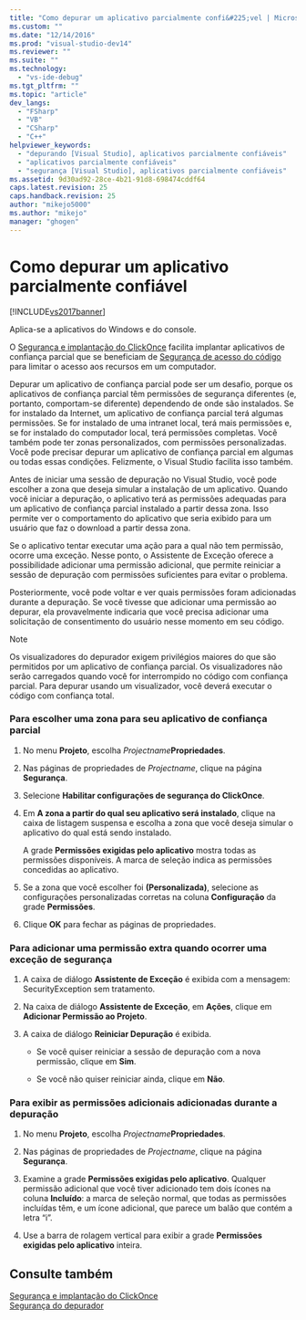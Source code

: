 ```yaml
---
title: "Como depurar um aplicativo parcialmente confi&#225;vel | Microsoft Docs"
ms.custom: ""
ms.date: "12/14/2016"
ms.prod: "visual-studio-dev14"
ms.reviewer: ""
ms.suite: ""
ms.technology: 
  - "vs-ide-debug"
ms.tgt_pltfrm: ""
ms.topic: "article"
dev_langs: 
  - "FSharp"
  - "VB"
  - "CSharp"
  - "C++"
helpviewer_keywords: 
  - "depurando [Visual Studio], aplicativos parcialmente confiáveis"
  - "aplicativos parcialmente confiáveis"
  - "segurança [Visual Studio], aplicativos parcialmente confiáveis"
ms.assetid: 9d30ad92-28ce-4b21-91d8-698474cddf64
caps.latest.revision: 25
caps.handback.revision: 25
author: "mikejo5000"
ms.author: "mikejo"
manager: "ghogen"
---
```

# Como depurar um aplicativo parcialmente confi&#225;vel
[!INCLUDE[vs2017banner](../code-quality/includes/vs2017banner.md)]

Aplica\-se a aplicativos do Windows e do console.  
  
 O [Segurança e implantação do ClickOnce](../deployment/clickonce-security-and-deployment.md) facilita implantar aplicativos de confiança parcial que se beneficiam de [Segurança de acesso do código](../Topic/Code%20Access%20Security.md) para limitar o acesso aos recursos em um computador.  
  
 Depurar um aplicativo de confiança parcial pode ser um desafio, porque os aplicativos de confiança parcial têm permissões de segurança diferentes \(e, portanto, comportam\-se diferente\) dependendo de onde são instalados.  Se for instalado da Internet, um aplicativo de confiança parcial terá algumas permissões.  Se for instalado de uma intranet local, terá mais permissões e, se for instalado do computador local, terá permissões completas.  Você também pode ter zonas personalizados, com permissões personalizadas.  Você pode precisar depurar um aplicativo de confiança parcial em algumas ou todas essas condições.  Felizmente, o Visual Studio facilita isso também.  
  
 Antes de iniciar uma sessão de depuração no Visual Studio, você pode escolher a zona que deseja simular a instalação de um aplicativo.  Quando você iniciar a depuração, o aplicativo terá as permissões adequadas para um aplicativo de confiança parcial instalado a partir dessa zona.  Isso permite ver o comportamento do aplicativo que seria exibido para um usuário que faz o download a partir dessa zona.  
  
 Se o aplicativo tentar executar uma ação para a qual não tem permissão, ocorre uma exceção.  Nesse ponto, o Assistente de Exceção oferece a possibilidade adicionar uma permissão adicional, que permite reiniciar a sessão de depuração com permissões suficientes para evitar o problema.  
  
 Posteriormente, você pode voltar e ver quais permissões foram adicionadas durante a depuração.  Se você tivesse que adicionar uma permissão ao depurar, ela provavelmente indicaria que você precisa adicionar uma solicitação de consentimento do usuário nesse momento em seu código.  
  
> [!NOTE]
>  Os visualizadores do depurador exigem privilégios maiores do que são permitidos por um aplicativo de confiança parcial.  Os visualizadores não serão carregados quando você for interrompido no código com confiança parcial.  Para depurar usando um visualizador, você deverá executar o código com confiança total.  
  
### Para escolher uma zona para seu aplicativo de confiança parcial  
  
1.  No menu **Projeto**, escolha *Projectname***Propriedades**.  
  
2.  Nas páginas de propriedades de *Projectname*, clique na página **Segurança**.  
  
3.  Selecione **Habilitar configurações de segurança do ClickOnce**.  
  
4.  Em **A zona a partir do qual seu aplicativo será instalado**, clique na caixa de listagem suspensa e escolha a zona que você deseja simular o aplicativo do qual está sendo instalado.  
  
     A grade **Permissões exigidas pelo aplicativo** mostra todas as permissões disponíveis.  A marca de seleção indica as permissões concedidas ao aplicativo.  
  
5.  Se a zona que você escolher foi **\(Personalizada\)**, selecione as configurações personalizadas corretas na coluna **Configuração** da grade **Permissões**.  
  
6.  Clique **OK** para fechar as páginas de propriedades.  
  
### Para adicionar uma permissão extra quando ocorrer uma exceção de segurança  
  
1.  A caixa de diálogo **Assistente de Exceção** é exibida com a mensagem: SecurityException sem tratamento.  
  
2.  Na caixa de diálogo **Assistente de Exceção**, em **Ações**, clique em **Adicionar Permissão ao Projeto**.  
  
3.  A caixa de diálogo **Reiniciar Depuração** é exibida.  
  
    -   Se você quiser reiniciar a sessão de depuração com a nova permissão, clique em **Sim**.  
  
    -   Se você não quiser reiniciar ainda, clique em **Não**.  
  
### Para exibir as permissões adicionais adicionadas durante a depuração  
  
1.  No menu **Projeto**, escolha *Projectname***Propriedades**.  
  
2.  Nas páginas de propriedades de *Projectname*, clique na página **Segurança**.  
  
3.  Examine a grade **Permissões exigidas pelo aplicativo**.  Qualquer permissão adicional que você tiver adicionado tem dois ícones na coluna **Incluído**: a marca de seleção normal, que todas as permissões incluídas têm, e um ícone adicional, que parece um balão que contém a letra “i”.  
  
4.  Use a barra de rolagem vertical para exibir a grade **Permissões exigidas pelo aplicativo** inteira.  
  
## Consulte também  
 [Segurança e implantação do ClickOnce](../deployment/clickonce-security-and-deployment.md)   
 [Segurança do depurador](../debugger/debugger-security.md)